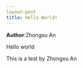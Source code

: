 ```yaml
---
layout:post
title: Hello World!
---
```



**Author**:Zhongxu An

Hello world


This is a test by Zhongxu An